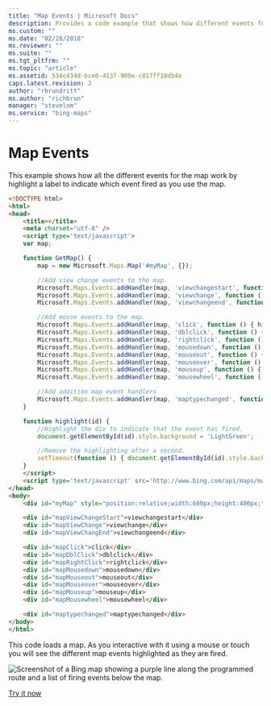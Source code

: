 ```yaml
---
title: "Map Events | Microsoft Docs"
description: Provides a code example that shows how different events for the map work by highlighting a label to indicate which event fired.
ms.custom: ""
ms.date: "02/28/2018"
ms.reviewer: ""
ms.suite: ""
ms.tgt_pltfrm: ""
ms.topic: "article"
ms.assetid: 534c434d-bce0-4137-909e-c017ff18db4e
caps.latest.revision: 2
author: "rbrundritt"
ms.author: "richbrun"
manager: "stevelom"
ms.service: "bing-maps"
---
```


# Map Events

This example shows how all the different events for the map work by highlight a label to indicate which event fired as you use the map. 

```html
<!DOCTYPE html>
<html>
<head>
    <title></title>
    <meta charset="utf-8" />
	<script type='text/javascript'>
    var map;

    function GetMap() {
        map = new Microsoft.Maps.Map('#myMap', {});

        //Add view change events to the map.
        Microsoft.Maps.Events.addHandler(map, 'viewchangestart', function () { highlight('mapViewChangeStart'); });
        Microsoft.Maps.Events.addHandler(map, 'viewchange', function () { highlight('mapViewChange'); });
        Microsoft.Maps.Events.addHandler(map, 'viewchangeend', function () { highlight('mapViewChangEnd'); });

        //Add mouse events to the map.
        Microsoft.Maps.Events.addHandler(map, 'click', function () { highlight('mapClick'); });
        Microsoft.Maps.Events.addHandler(map, 'dblclick', function () { highlight('mapDblClick'); });
        Microsoft.Maps.Events.addHandler(map, 'rightclick', function () { highlight('mapRightClick'); });
        Microsoft.Maps.Events.addHandler(map, 'mousedown', function () { highlight('mapMousedown'); });
        Microsoft.Maps.Events.addHandler(map, 'mouseout', function () { highlight('mapMouseout'); });
        Microsoft.Maps.Events.addHandler(map, 'mouseover', function () { highlight('mapMouseover'); });
        Microsoft.Maps.Events.addHandler(map, 'mouseup', function () { highlight('mapMouseup'); });
        Microsoft.Maps.Events.addHandler(map, 'mousewheel', function () { highlight('mapMousewheel'); });

        //Add addition map event handlers
        Microsoft.Maps.Events.addHandler(map, 'maptypechanged', function () { highlight('maptypechanged'); });
    }

    function highlight(id) {
        //Highlight the div to indicate that the event has fired.
        document.getElementById(id).style.background = 'LightGreen';

        //Remove the highlighting after a second.
        setTimeout(function () { document.getElementById(id).style.background = 'white'; }, 1000);
    }
    </script>
    <script type='text/javascript' src='http://www.bing.com/api/maps/mapcontrol?callback=GetMap&key=[YOUR_BING_MAPS_KEY]' async defer></script>
</head>
<body>
    <div id="myMap" style="position:relative;width:600px;height:400px;"></div>

    <div id="mapViewChangeStart">viewchangestart</div>
    <div id="mapViewChange">viewchange</div>
    <div id="mapViewChangEnd">viewchangeend</div>

    <div id="mapClick">click</div>
    <div id="mapDblClick">dblclick</div>
    <div id="mapRightClick">rightclick</div>
    <div id="mapMousedown">mousedown</div>
    <div id="mapMouseout">mouseout</div>
    <div id="mapMouseover">mouseover</div>
    <div id="mapMouseup">mouseup</div>
    <div id="mapMousewheel">mousewheel</div>

    <div id="maptypechanged">maptypechanged</div>
</body>
</html>
```
This code loads a map. As you interactive with it using a mouse or touch you will see the different map events highlighted as they are fired.

![Screenshot of a Bing map showing a purple line along the programmed route and a list of firing events below the map.](../../media/bmv8-mapevents.png)

[Try it now](https://www.bing.com/api/maps/sdk/mapcontrol/isdk#mapMouseEvents+JS)